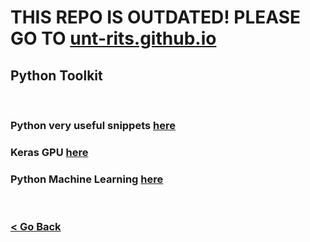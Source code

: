 # THIS REPO IS OUTDATED! PLEASE GO TO [unt-rits.github.io](https://unt-rits.github.io/)


## Python Toolkit

<br>

### Python very useful snippets [here](https://github.com/gmihaila/snippets_py)

### Keras GPU [here](https://github.com/gmihaila/unt_hpc/blob/master/python/machine_learning/multi_gpu.md/)

### Python Machine Learning  [here](https://github.com/gmihaila/machine_learning_toolbox)

<br/>

### [< Go Back](https://github.com/gmihaila/unt_hpc)
